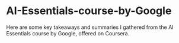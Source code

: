 # AI-Essentials-course-by-Google
Here are some key takeaways and summaries I gathered from the AI Essentials course by Google, offered on Coursera.
